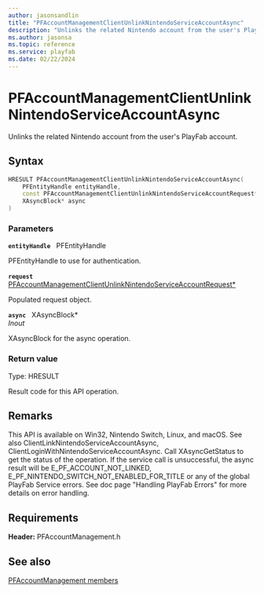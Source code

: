 ```yaml
---
author: jasonsandlin
title: "PFAccountManagementClientUnlinkNintendoServiceAccountAsync"
description: "Unlinks the related Nintendo account from the user's PlayFab account."
ms.author: jasonsa
ms.topic: reference
ms.service: playfab
ms.date: 02/22/2024
---
```


# PFAccountManagementClientUnlinkNintendoServiceAccountAsync  

Unlinks the related Nintendo account from the user's PlayFab account.  

## Syntax  
  
```cpp
HRESULT PFAccountManagementClientUnlinkNintendoServiceAccountAsync(  
    PFEntityHandle entityHandle,  
    const PFAccountManagementClientUnlinkNintendoServiceAccountRequest* request,  
    XAsyncBlock* async  
)  
```  
  
### Parameters  
  
**`entityHandle`** &nbsp; PFEntityHandle  
  
PFEntityHandle to use for authentication.  
  
**`request`** &nbsp; [PFAccountManagementClientUnlinkNintendoServiceAccountRequest*](../../pfaccountmanagementtypes/structs/pfaccountmanagementclientunlinknintendoserviceaccountrequest.md)  
  
Populated request object.  
  
**`async`** &nbsp; XAsyncBlock*  
*_Inout_*  
  
XAsyncBlock for the async operation.  
  
  
### Return value
Type: HRESULT
  
Result code for this API operation.
  
## Remarks  
  
This API is available on Win32, Nintendo Switch, Linux, and macOS. See also ClientLinkNintendoServiceAccountAsync, ClientLoginWithNintendoServiceAccountAsync. Call XAsyncGetStatus to get the status of the operation. If the service call is unsuccessful, the async result will be E_PF_ACCOUNT_NOT_LINKED, E_PF_NINTENDO_SWITCH_NOT_ENABLED_FOR_TITLE or any of the global PlayFab Service errors. See doc page "Handling PlayFab Errors" for more details on error handling.
  
## Requirements  
  
**Header:** PFAccountManagement.h
  
## See also  
[PFAccountManagement members](../pfaccountmanagement_members.md)  

  
  
